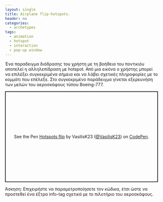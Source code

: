 ```yaml
---
layout: single
title: Airplane flip-hotspots.
header: no
categories:
  - archetypes
tags:
  - animation
  - hotspot
  - interaction
  - pop-up window
---
```


Ένα παραδειγμα διάδρασης του χρήστη με τη βοήθεια του ποντικιόυ αποτελεί η αλληλεπίδραση με hotspot. Από μια εικόνα ο χρήστης μπορεί να επιλέξει συγκεκριμένα σήμεια και να λάβει σχετικές πληροφορίες με το κομμάτι που επέλεξε. Στο συγκεκριμένο παράδειγμα γίνεται εξερευνήση των μελών του αεροσκάφους τύπου Boeing-777. 

<p class="codepen" data-height="300" data-default-tab="html,result" data-slug-hash="jOvNzOR" data-user="VasilisK23" style="height: 300px; box-sizing: border-box; display: flex; align-items: center; justify-content: center; border: 2px solid; margin: 1em 0; padding: 1em;">
  <span>See the Pen <a href="https://codepen.io/VasilisK23/pen/jOvNzOR">
  Hotspots flip</a> by VasilisK23 (<a href="https://codepen.io/VasilisK23">@VasilisK23</a>)
  on <a href="https://codepen.io">CodePen</a>.</span>
</p> <script async src="https://cpwebassets.codepen.io/assets/embed/ei.js"></script>

Άσκηση: Επιχειρήστε να παραμετροποίησετε τον κώδικα, έτσι ώστε να προστεθεί ένα έξτρα info-tag σχετικά με το πιλοτήριο του αεροσκάφους.
